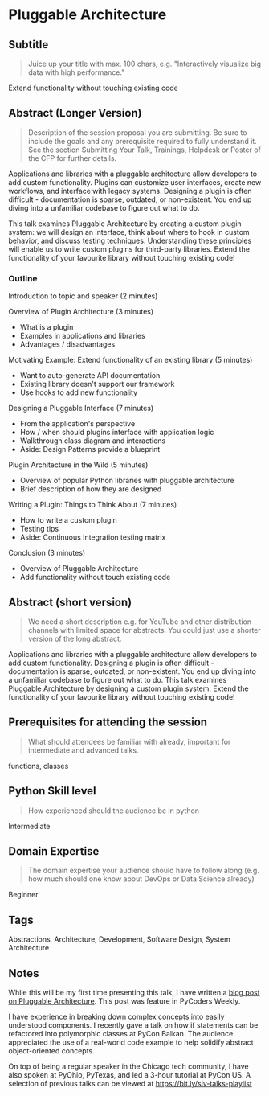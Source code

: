# Pluggable Architecture

## Subtitle

> Juice up your title with max. 100 chars, e.g. "Interactively visualize big data with high performance."

Extend functionality without touching existing code

## Abstract (Longer Version)

> Description of the session proposal you are submitting. Be sure to include the goals and any prerequisite required to fully understand it. See the section Submitting Your Talk, Trainings, Helpdesk or Poster of the CFP for further details.

Applications and libraries with a pluggable architecture allow developers to add custom functionality. Plugins can customize user interfaces, create new workflows, and interface with legacy systems. Designing a plugin is often difficult - documentation is sparse, outdated, or non-existent. You end up diving into a unfamiliar codebase to figure out what to do.

This talk examines Pluggable Architecture by creating a custom plugin system: we will design an interface, think about where to hook in custom behavior, and discuss testing techniques. Understanding these principles will enable us to write custom plugins for third-party libraries. Extend the functionality of your favourite library without touching existing code!

### Outline

Introduction to topic and speaker (2 minutes)

Overview of Plugin Architecture (3 minutes)
  - What is a plugin
  - Examples in applications and libraries
  - Advantages / disadvantages

Motivating Example: Extend functionality of an existing library (5 minutes)
  - Want to auto-generate API documentation
  - Existing library doesn't support our framework
  - Use hooks to add new functionality

Designing a Pluggable Interface (7 minutes)
  - From the application's perspective
  - How / when should plugins interface with application logic
  - Walkthrough class diagram and interactions
  - Aside: Design Patterns provide a blueprint

Plugin Architecture in the Wild (5 minutes)
  - Overview of popular Python libraries with pluggable architecture
  - Brief description of how they are designed

Writing a Plugin: Things to Think About (7 minutes)
  - How to write a custom plugin
  - Testing tips
  - Aside: Continuous Integration testing matrix

Conclusion (3 minutes)
  - Overview of Pluggable Architecture
  - Add functionality without touch existing code

## Abstract (short version)

> We need a short description e.g. for YouTube and other distribution channels with limited space for abstracts. You could just use a shorter version of the long abstract.

Applications and libraries with a pluggable architecture allow developers to add custom functionality. Designing a plugin is often difficult - documentation is sparse, outdated, or non-existent. You end up diving into a unfamiliar codebase to figure out what to do. This talk examines Pluggable Architecture by designing a custom plugin system. Extend the functionality of your favourite library without touching existing code!

## Prerequisites for attending the session

> What should attendees be familiar with already, important for intermediate and advanced talks.

functions, classes

## Python Skill level

> How experienced should the audience be in python

Intermediate

## Domain Expertise

> The domain expertise your audience should have to follow along (e.g. how much should one know about DevOps or Data Science already)

Beginner

## Tags

Abstractions, Architecture, Development, Software Design, System Architecture

## Notes

While this will be my first time presenting this talk, I have written a [blog post on Pluggable Architecture](https://alysivji.github.io/simple-plugin-system.html). This post was feature in PyCoders Weekly.

I have experience in breaking down complex concepts into easily understood components. I recently gave a talk on how if statements can be refactored into polymorphic classes at PyCon Balkan. The audience appreciated the use of a real-world code example to help solidify abstract object-oriented concepts.

On top of being a regular speaker in the Chicago tech community, I have also spoken at PyOhio, PyTexas, and led a 3-hour tutorial at PyCon US. A selection of previous talks can be viewed at https://bit.ly/siv-talks-playlist
